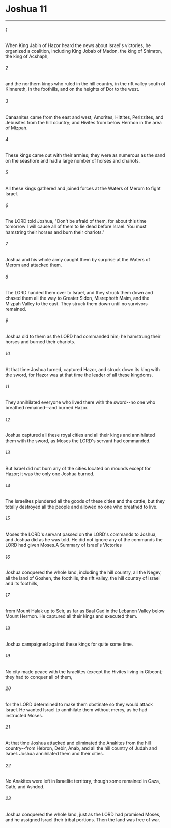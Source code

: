 # Joshua 11
***



###### 1 
When King Jabin of Hazor heard the news about Israel's victories, he organized a coalition, including King Jobab of Madon, the king of Shimron, the king of Acshaph, 

###### 2 
and the northern kings who ruled in the hill country, in the rift valley south of Kinnereth, in the foothills, and on the heights of Dor to the west. 

###### 3 
Canaanites came from the east and west; Amorites, Hittites, Perizzites, and Jebusites from the hill country; and Hivites from below Hermon in the area of Mizpah. 

###### 4 
These kings came out with their armies; they were as numerous as the sand on the seashore and had a large number of horses and chariots. 

###### 5 
All these kings gathered and joined forces at the Waters of Merom to fight Israel. 

###### 6 
The LORD told Joshua, "Don't be afraid of them, for about this time tomorrow I will cause all of them to lie dead before Israel. You must hamstring their horses and burn their chariots." 

###### 7 
Joshua and his whole army caught them by surprise at the Waters of Merom and attacked them. 

###### 8 
The LORD handed them over to Israel, and they struck them down and chased them all the way to Greater Sidon, Misrephoth Maim, and the Mizpah Valley to the east. They struck them down until no survivors remained. 

###### 9 
Joshua did to them as the LORD had commanded him; he hamstrung their horses and burned their chariots. 

###### 10 
At that time Joshua turned, captured Hazor, and struck down its king with the sword, for Hazor was at that time the leader of all these kingdoms. 

###### 11 
They annihilated everyone who lived there with the sword--no one who breathed remained--and burned Hazor. 

###### 12 
Joshua captured all these royal cities and all their kings and annihilated them with the sword, as Moses the LORD's servant had commanded. 

###### 13 
But Israel did not burn any of the cities located on mounds except for Hazor; it was the only one Joshua burned. 

###### 14 
The Israelites plundered all the goods of these cities and the cattle, but they totally destroyed all the people and allowed no one who breathed to live. 

###### 15 
Moses the LORD's servant passed on the LORD's commands to Joshua, and Joshua did as he was told. He did not ignore any of the commands the LORD had given Moses.A Summary of Israel's Victories 

###### 16 
Joshua conquered the whole land, including the hill country, all the Negev, all the land of Goshen, the foothills, the rift valley, the hill country of Israel and its foothills, 

###### 17 
from Mount Halak up to Seir, as far as Baal Gad in the Lebanon Valley below Mount Hermon. He captured all their kings and executed them. 

###### 18 
Joshua campaigned against these kings for quite some time. 

###### 19 
No city made peace with the Israelites (except the Hivites living in Gibeon); they had to conquer all of them, 

###### 20 
for the LORD determined to make them obstinate so they would attack Israel. He wanted Israel to annihilate them without mercy, as he had instructed Moses. 

###### 21 
At that time Joshua attacked and eliminated the Anakites from the hill country--from Hebron, Debir, Anab, and all the hill country of Judah and Israel. Joshua annihilated them and their cities. 

###### 22 
No Anakites were left in Israelite territory, though some remained in Gaza, Gath, and Ashdod. 

###### 23 
Joshua conquered the whole land, just as the LORD had promised Moses, and he assigned Israel their tribal portions. Then the land was free of war.
